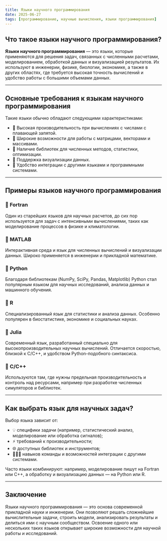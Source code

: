 ```yaml
---
title: Языки научного программирования
date: 2025-06-27
tags: [программирование, научные вычисления, языки программирования]
---
```


## Что такое языки научного программирования?

**Языки научного программирования** — это языки, которые применяются для решения задач, связанных с численными расчетами, моделированием, обработкой данных и визуализацией результатов. Их используют в инженерии, физике, биологии, экономике, а также в других областях, где требуется высокая точность вычислений и удобство работы с большими объемами данных.

---

## Основные требования к языкам научного программирования

Такие языки обычно обладают следующими характеристиками:

- 🔹 Высокая производительность при вычислениях с числами с плавающей запятой.
- 🔹 Широкие возможности для работы с матрицами, векторами и массивами.
- 🔹 Наличие библиотек для численных методов, статистики, оптимизации.
- 🔹 Поддержка визуализации данных.
- 🔹 Удобство интеграции с другими языками и программными системами.

---

## Примеры языков научного программирования

### 🔬 **Fortran**
Один из старейших языков для научных расчетов, до сих пор используется для задач с интенсивными вычислениями, таких как моделирование процессов в физике и климатологии.

### 🔬 **MATLAB**
Интерактивная среда и язык для численных вычислений и визуализации данных. Широко применяется в инженерии и прикладной математике.

### 🔬 **Python**
Благодаря библиотекам (NumPy, SciPy, Pandas, Matplotlib) Python стал популярным языком для научных исследований, анализа данных и машинного обучения.

### 🔬 **R**
Специализированный язык для статистики и анализа данных. Особенно популярен в биостатистике, экономике и социальных науках.

### 🔬 **Julia**
Современный язык, разработанный специально для высокопроизводительных научных вычислений. Отличается скоростью, близкой к C/C++, и удобством Python-подобного синтаксиса.

### 🔬 **C/C++**
Используются там, где нужны предельная производительность и контроль над ресурсами, например при разработке численных симуляторов и библиотек.

---

## Как выбрать язык для научных задач?

Выбор языка зависит от:
- 💡 специфики задачи (например, статистический анализ, моделирование или обработка сигналов);
- ⚡ требований к производительности;
- 🌐 доступных библиотек и инструментов;
- 🧑‍🤝‍🧑 навыков команды и возможностей интеграции с другими системами.

Часто языки комбинируют: например, моделирование пишут на Fortran или C++, а обработку и визуализацию данных — на Python или R.

---

## Заключение

Языки научного программирования — это основа современной прикладной науки и инженерии. Они позволяют решать сложнейшие вычислительные задачи, строить модели, анализировать результаты и делиться ими с научным сообществом. Освоение одного или нескольких таких языков открывает широкие возможности для научной работы и исследований.

